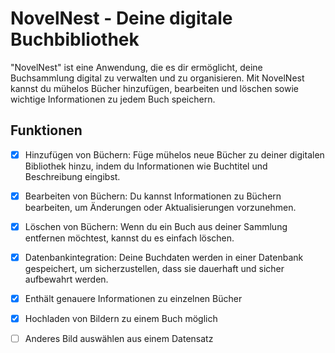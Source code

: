 # NovelNest - Deine digitale Buchbibliothek
"NovelNest" ist eine Anwendung, die es dir ermöglicht, deine Buchsammlung digital zu verwalten und zu organisieren. Mit NovelNest kannst du mühelos Bücher hinzufügen, bearbeiten und löschen sowie wichtige Informationen zu jedem Buch speichern.

## Funktionen
- [x] Hinzufügen von Büchern: Füge mühelos neue Bücher zu deiner digitalen Bibliothek hinzu, indem du Informationen wie Buchtitel und Beschreibung eingibst.

- [x] Bearbeiten von Büchern: Du kannst Informationen zu Büchern bearbeiten, um Änderungen oder Aktualisierungen vorzunehmen.

- [x] Löschen von Büchern: Wenn du ein Buch aus deiner Sammlung entfernen möchtest, kannst du es einfach löschen.

- [x] Datenbankintegration: Deine Buchdaten werden in einer Datenbank gespeichert, um sicherzustellen, dass sie dauerhaft und sicher aufbewahrt werden.
    
- [x] Enthält genauere Informationen zu einzelnen Bücher
      
- [x] Hochladen von Bildern zu einem Buch möglich
      
- [ ] Anderes Bild auswählen aus einem Datensatz  
